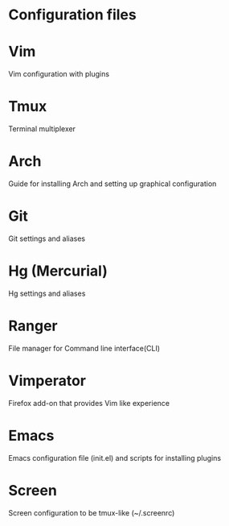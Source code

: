 # Configuration files

# Vim
Vim configuration with plugins

# Tmux
Terminal multiplexer

# Arch
Guide for installing Arch and setting up graphical configuration

# Git
Git settings and aliases

# Hg (Mercurial)
Hg settings and aliases

# Ranger
File manager for Command line interface(CLI)

# Vimperator
Firefox add-on that provides Vim like experience

# Emacs
Emacs configuration file (init.el) and scripts for installing plugins

# Screen
Screen configuration to be tmux-like (~/.screenrc)
